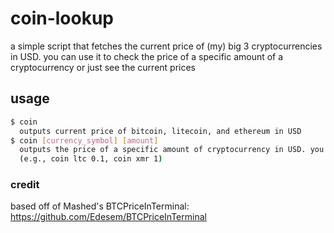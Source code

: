 # coin-lookup
a simple script that fetches the current price of (my) big 3 cryptocurrencies in USD. you can use it to check the price of a specific amount of a cryptocurrency or just see the current prices

## usage

```bash
$ coin
  outputs current price of bitcoin, litecoin, and ethereum in USD
$ coin [currency_symbol] [amount]
  outputs the price of a specific amount of cryptocurrency in USD. you may also use this to check the price of (almost) any cryptocurrency.
  (e.g., coin ltc 0.1, coin xmr 1)
```

### credit
based off of Mashed's BTCPriceInTerminal: https://github.com/Edesem/BTCPriceInTerminal


